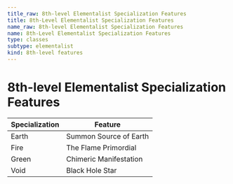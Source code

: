 ```yaml
---
title_raw: 8th-level Elementalist Specialization Features
title: 8th-Level Elementalist Specialization Features
name_raw: 8th-level Elementalist Specialization Features
name: 8th-Level Elementalist Specialization Features
type: classes
subtype: elementalist
kind: 8th-level features
---
```


# 8th-level Elementalist Specialization Features

| Specialization | Feature                |
| -------------- | ---------------------- |
| Earth          | Summon Source of Earth |
| Fire           | The Flame Primordial   |
| Green          | Chimeric Manifestation |
| Void           | Black Hole Star        |
